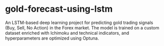 # gold-forecast-using-lstm
An LSTM-based deep learning project for predicting gold trading signals (Buy, Sell, No Action) in the Forex market. The model is trained on a custom dataset enriched with Ichimoku and technical indicators, and hyperparameters are optimized using Optuna. 
